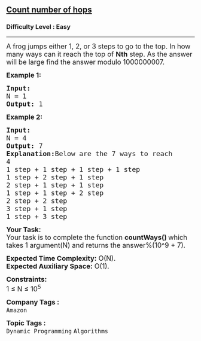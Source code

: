 <h2><a href="https://www.geeksforgeeks.org/problems/count-number-of-hops-1587115620/1?utm_source=geeksforgeeks&utm_medium=ml_article_practice_tab&utm_campaign=article_practice_tab">Count number of hops</a></h2><h3>Difficulty Level : Easy</h3><hr><div class="problems_problem_content__Xm_eO"><p><span style="font-size: 18px;">A frog jumps either 1, 2, or 3 steps to go to the top. In how many ways can it reach the top of <strong>Nth</strong> step. As the answer will be large find the answer modulo 1000000007.</span></p>
<p><span style="font-size: 18px;"><strong>Example 1:</strong></span></p>
<pre><span style="font-size: 18px;"><strong>Input:
</strong>N = 1
<strong>Output: </strong>1</span>
</pre>
<p><span style="font-size: 18px;"><strong>Example 2:</strong></span></p>
<pre><span style="font-size: 18px;"><strong>Input:
</strong>N = 4
<strong>Output: </strong>7<strong>
Explanation:</strong>Below are the 7 ways to reach
4
1 step + 1 step + 1 step + 1 step
1 step + 2 step + 1 step
2 step + 1 step + 1 step
1 step + 1 step + 2 step
2 step + 2 step
3 step + 1 step
1 step + 3 step</span></pre>
<p><span style="font-size: 18px;"><strong>Your Task:</strong><br>Your task is to complete the function <strong>countWays()&nbsp;</strong>which takes 1 argument(N) and returns the answer%(10^9 + 7).</span></p>
<p><span style="font-size: 18px;"><strong>Expected Time Complexity:</strong>&nbsp;O(N).<br><strong>Expected Auxiliary Space:</strong>&nbsp;O(1).</span></p>
<p><span style="font-size: 18px;"><strong>Constraints:</strong><br>1 ≤ N ≤ 10<sup>5</sup></span></p></div><p><span style=font-size:18px><strong>Company Tags : </strong><br><code>Amazon</code>&nbsp;<br><p><span style=font-size:18px><strong>Topic Tags : </strong><br><code>Dynamic Programming</code>&nbsp;<code>Algorithms</code>&nbsp;